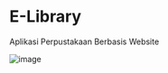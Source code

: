 # E-Library
Aplikasi Perpustakaan Berbasis Website


![image](https://github.com/user-attachments/assets/15d773f9-b2f0-4fd9-8d25-21127fa8a58c)
